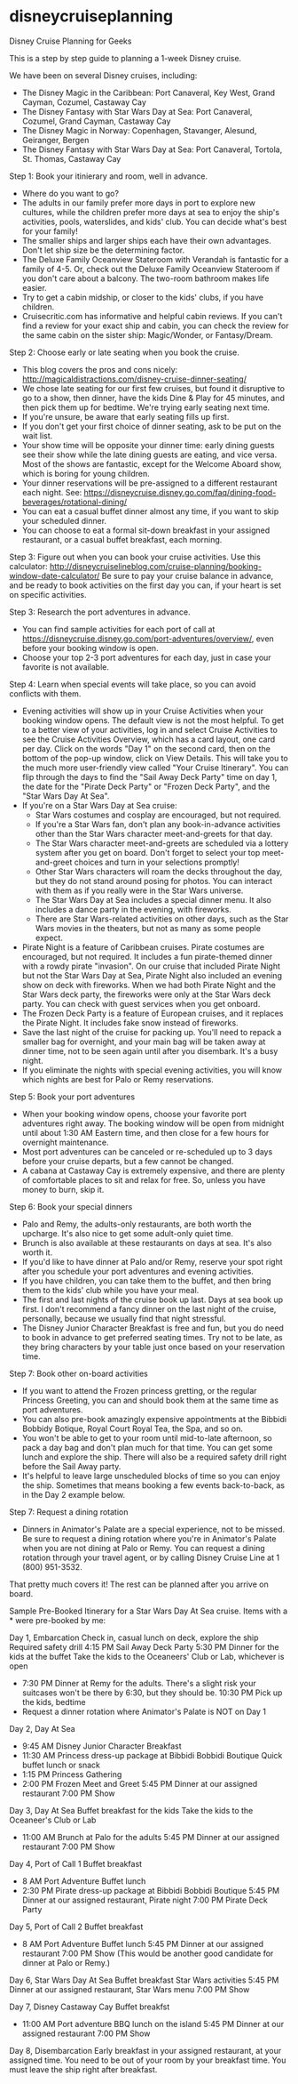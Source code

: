 # disneycruiseplanning
Disney Cruise Planning for Geeks

This is a step by step guide to planning a 1-week Disney cruise.  

We have been on several Disney cruises, including:
- The Disney Magic in the Caribbean: Port Canaveral, Key West, Grand Cayman, Cozumel, Castaway Cay
- The Disney Fantasy with Star Wars Day at Sea: Port Canaveral, Cozumel, Grand Cayman, Castaway Cay
- The Disney Magic in Norway: Copenhagen, Stavanger, Alesund, Geiranger, Bergen
- The Disney Fantasy with Star Wars Day at Sea: Port Canaveral, Tortola, St. Thomas, Castaway Cay

Step 1: Book your itinierary and room, well in advance.
- Where do you want to go?  
- The adults in our family prefer more days in port to explore new cultures, while the children prefer more days at sea to enjoy the ship's activities, pools, waterslides, and kids' club.  You can decide what's best for your family!
- The smaller ships and larger ships each have their own advantages.  Don't let ship size be the determining factor.
- The Deluxe Family Oceanview Stateroom with Verandah is fantastic for a family of 4-5.  Or, check out the Deluxe Family Oceanview Stateroom if you don't care about a balcony.  The two-room bathroom makes life easier.
- Try to get a cabin midship, or closer to the kids' clubs, if you have children.
- Cruisecritic.com has informative and helpful cabin reviews.  If you can't find a review for your exact ship and cabin, you can check the review for the same cabin on the sister ship: Magic/Wonder, or Fantasy/Dream.

Step 2: Choose early or late seating when you book the cruise.
- This blog covers the pros and cons nicely: http://magicaldistractions.com/disney-cruise-dinner-seating/
- We chose late seating for our first few cruises, but found it disruptive to go to a show, then dinner, have the kids Dine & Play for 45 minutes, and then pick them up for bedtime.  We're trying early seating next time.
- If you're unsure, be aware that early seating fills up first.
- If you don't get your first choice of dinner seating, ask to be put on the wait list.
- Your show time will be opposite your dinner time: early dining guests see their show while the late dining guests are eating, and vice versa.  Most of the shows are fantastic, except for the Welcome Aboard show, which is boring for young children.
- Your dinner reservations will be pre-assigned to a different restaurant each night.  See: https://disneycruise.disney.go.com/faq/dining-food-beverages/rotational-dining/
- You can eat a casual buffet dinner almost any time, if you want to skip your scheduled dinner.
- You can choose to eat a formal sit-down breakfast in your assigned restaurant, or a casual buffet breakfast, each morning.

Step 3: Figure out when you can book your cruise activities.  Use this calculator:
http://disneycruiselineblog.com/cruise-planning/booking-window-date-calculator/
Be sure to pay your cruise balance in advance, and be ready to book activities on the first day you can, if your heart is set on specific activities.

Step 3: Research the port adventures in advance.
- You can find sample activities for each port of call at https://disneycruise.disney.go.com/port-adventures/overview/, even before your booking window is open.  
- Choose your top 2-3 port adventures for each day, just in case your favorite is not available.

Step 4: Learn when special events will take place, so you can avoid conflicts with them.
- Evening activities will show up in your Cruise Activities when your booking window opens.  The default view is not the most helpful.  To get to a better view of your activities, log in and select Cruise Activities to see the Cruise Activities Overview, which has a card layout, one card per day.  Click on the words "Day 1" on the second card, then on the bottom of the pop-up window, click on View Details.  This will take you to the much more user-friendly view called "Your Cruise Itinerary".  You can flip through the days to find the "Sail Away Deck Party" time on day 1, the date for the "Pirate Deck Party" or "Frozen Deck Party", and the "Star Wars Day At Sea".
- If you're on a Star Wars Day at Sea cruise: 
   - Star Wars costumes and cosplay are encouraged, but not required.
   - If you're a Star Wars fan, don't plan any book-in-advance activities other than the Star Wars character meet-and-greets for that day.  
   - The Star Wars character meet-and-greets are scheduled via a lottery system after you get on board.  Don't forget to select your top meet-and-greet choices and turn in your selections promptly!  
   - Other Star Wars characters will roam the decks throughout the day, but they do not stand around posing for photos.  You can interact with them as if you really were in the Star Wars universe.
   - The Star Wars Day at Sea includes a special dinner menu.  It also includes a dance party in the evening, with fireworks.
   - There are Star Wars-related activities on other days, such as the Star Wars movies in the theaters, but not as many as some people expect.
- Pirate Night is a feature of Caribbean cruises.  Pirate costumes are encouraged, but not required.  It includes a fun pirate-themed dinner with a rowdy pirate "invasion".  On our cruise that included Pirate Night but not the Star Wars Day at Sea, Pirate Night also included an evening show on deck with fireworks.  When we had both Pirate Night and the Star Wars deck party, the fireworks were only at the Star Wars deck party.  You can check with guest services when you get onboard.
- The Frozen Deck Party is a feature of European cruises, and it replaces the Pirate Night.  It includes fake snow instead of fireworks.
- Save the last night of the cruise for packing up.  You'll need to repack a smaller bag for overnight, and your main bag will be taken away at dinner time, not to be seen again until after you disembark.  It's a busy night.
- If you eliminate the nights with special evening activities, you will know which nights are best for Palo or Remy reservations.

Step 5: Book your port adventures
- When your booking window opens, choose your favorite port adventures right away.  The booking window will be open from midnight until about 1:30 AM Eastern time, and then close for a few hours for overnight maintenance.  
- Most port adventures can be canceled or re-scheduled up to 3 days before your cruise departs, but a few cannot be changed.
- A cabana at Castaway Cay is extremely expensive, and there are plenty of comfortable places to sit and relax for free.  So, unless you have money to burn, skip it.

Step 6: Book your special dinners
- Palo and Remy, the adults-only restaurants, are both worth the upcharge.  It's also nice to get some adult-only quiet time.
- Brunch is also available at these restaurants on days at sea.  It's also worth it.
- If you'd like to have dinner at Palo and/or Remy, reserve your spot right after you schedule your port adventures and evening activities.
- If you have children, you can take them to the buffet, and then bring them to the kids' club while you have your meal.
- The first and last nights of the cruise book up last.  Days at sea book up first.  I don't recommend a fancy dinner on the last night of the cruise, personally, because we usually find that night stressful.
- The Disney Junior Character Breakfast is free and fun, but you do need to book in advance to get preferred seating times.  Try not to be late, as they bring characters by your table just once based on your reservation time.

Step 7: Book other on-board activities
- If you want to attend the Frozen princess gretting, or the regular Princess Greeting, you can and should book them at the same time as port adventures.  
- You can also pre-book amazingly expensive appointments at the Bibbidi Bobbidy Botique, Royal Court Royal Tea, the Spa, and so on.
- You won't be able to get to your room until mid-to-late afternoon, so pack a day bag and don't plan much for that time.  You can get some lunch and explore the ship.  There will also be a required safety drill right before the Sail Away party.
- It's helpful to leave large unscheduled blocks of time so you can enjoy the ship.  Sometimes that means booking a few events back-to-back, as in the Day 2 example below.

Step 7: Request a dining rotation
- Dinners in Animator's Palate are a special experience, not to be missed.  Be sure to request a dining rotation where you're in Animator's Palate when you are not dining at Palo or Remy.  You can request a dining rotation through your travel agent, or by calling Disney Cruise Line at 1 (800) 951-3532.

That pretty much covers it!  The rest can be planned after you arrive on board.

Sample Pre-Booked Itinerary for a Star Wars Day At Sea cruise.  Items with a * were pre-booked by me:

Day 1, Embarcation
Check in, casual lunch on deck, explore the ship
Required safety drill
4:15 PM Sail Away Deck Party
5:30 PM Dinner for the kids at the buffet
Take the kids to the Oceaneers' Club or Lab, whichever is open
* 7:30 PM Dinner at Remy for the adults.  There's a slight risk your suitcases won't be there by 6:30, but they should be.
10:30 PM Pick up the kids, bedtime
* Request a dinner rotation where Animator's Palate is NOT on Day 1

Day 2, Day At Sea
* 9:45 AM Disney Junior Character Breakfast
* 11:30 AM Princess dress-up package at Bibbidi Bobbidi Boutique
Quick buffet lunch or snack
* 1:15 PM Princess Gathering
* 2:00 PM Frozen Meet and Greet
5:45 PM Dinner at our assigned restaurant
7:00 PM Show

Day 3, Day At Sea
Buffet breakfast for the kids
Take the kids to the Oceaneer's Club or Lab
* 11:00 AM Brunch at Palo for the adults
5:45 PM Dinner at our assigned restaurant
7:00 PM Show

Day 4, Port of Call 1
Buffet breakfast
* 8 AM Port Adventure
Buffet lunch
* 2:30 PM Pirate dress-up package at Bibbidi Bobbidi Boutique
5:45 PM Dinner at our assigned restaurant, Pirate night
7:00 PM Pirate Deck Party

Day 5, Port of Call 2
Buffet breakfast
* 8 AM Port Adventure
Buffet lunch
5:45 PM Dinner at our assigned restaurant
7:00 PM Show
(This would be another good candidate for dinner at Palo or Remy.)

Day 6, Star Wars Day At Sea
Buffet breakfast
Star Wars activities
5:45 PM Dinner at our assigned restaurant, Star Wars menu
7:00 PM Show

Day 7, Disney Castaway Cay
Buffet breakfst
* 11:00 AM Port adventure
BBQ lunch on the island
5:45 PM Dinner at our assigned restaurant
7:00 PM Show

Day 8, Disembarcation
Early breakfast in your assigned restaurant, at your assigned time.  You need to be out of your room by your breakfast time.
You must leave the ship right after breakfast.
